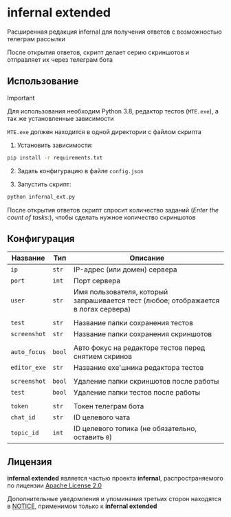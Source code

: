 # infernal extended

Расширенная редакция infernal для получения ответов с возможностью телеграм рассылки

После открытия ответов, скрипт делает серию скриншотов и отправляет их через телеграм бота

## Использование

> [!IMPORTANT]
> Для использования необходим Python 3.8, редактор тестов (`MTE.exe`), а так же установленные зависимости
>
> `MTE.exe` должен находится в одной директории с файлом скрипта

1. Установить зависимости:

```bash
pip install -r requirements.txt
```

2. Задать конфигурацию в файле `config.json`

3. Запустить скрипт:

```bash
python infernal_ext.py
```

После открытия ответов скрипт спросит количество заданий (_Enter the count of tasks:_), чтобы сделать нужное количество
скриншотов

## Конфигурация

| Название     | Тип    | Описание                                                                           |
|--------------|--------|------------------------------------------------------------------------------------|
| `ip`         | `str`  | IP-адрес (или домен) сервера                                                       |
| `port`       | `int`  | Порт сервера                                                                       |
| `user`       | `str`  | Имя пользователя, который запрашивается тест (любое; отображается в логах сервера) |
|              |        |                                                                                    |
| `test`       | `str`  | Название папки сохранения тестов                                                   |
| `screenshot` | `str`  | Название папки сохранения скриншотов                                               |
|              |        |                                                                                    |
| `auto_focus` | `bool` | Авто фокус на редакторе тестов перед снятием скринов                               |
| `editor_exe` | `str`  | Название exe'шника редактора тестов                                                |
|              |        |                                                                                    |
| `screenshot` | `bool` | Удаление папки скриншотов после работы                                             |
| `test`       | `bool` | Удаление папки тестов после работы                                                 |
|              |        |                                                                                    |
| `token`      | `str`  | Токен телеграм бота                                                                |
| `chat_id`    | `str`  | ID целевого чата                                                                   |
| `topic_id`   | `int`  | ID целевого топика (не обязательно, оставить `0`)                                  |

## Лицензия

__infernal extended__ является частью проекта __infernal__, распространяемого по
лицензии [Apache License 2.0](../LICENSE)

Дополнительные уведомления и упоминания третьих сторон находятся в [NOTICE](./NOTICE), применимом только к
__infernal extended__
